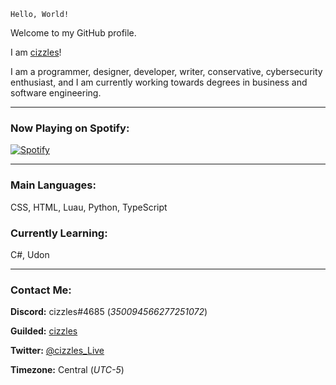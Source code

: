`Hello, World!`

Welcome to my GitHub profile.

I am [cizzles](https://github.com/cizzles)!

I am a programmer, designer, developer, writer, conservative, cybersecurity enthusiast, and I am currently working towards degrees in business and software engineering.

---

### Now Playing on Spotify:

[![Spotify](https://cizzles-now-playing-on-spotify.vercel.app/api/spotify)](https://open.spotify.com/user/apaig6ltu8b8w8ybkg8xa4n66)

---

### Main Languages:

CSS, HTML, Luau, Python, TypeScript

### Currently Learning:

C#, Udon

---

### Contact Me:

**Discord:** cizzles#4685 (*350094566277251072*)

**Guilded:** [cizzles](https://www.guilded.gg/u/cizzles)

**Twitter:** [@cizzles_Live](https://twitter.com/cizzles_Live)

**Timezone:** Central (*UTC-5*)
